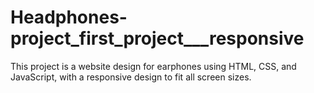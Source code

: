 # Headphones-project_first_project___responsive
This project is a website design for earphones using HTML, CSS, and JavaScript, with a responsive design to fit all screen sizes.

